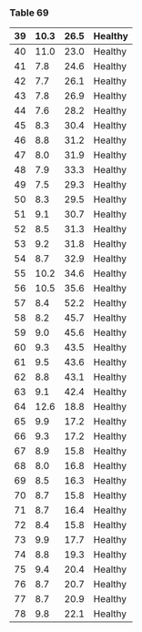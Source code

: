 <a name="table-69"></a>
### Table 69

| 39 | 10.3 | 26.5 | Healthy |
| --- | --- | --- | --- |
| 40 | 11.0 | 23.0 | Healthy |
| 41 | 7.8 | 24.6 | Healthy |
| 42 | 7.7 | 26.1 | Healthy |
| 43 | 7.8 | 26.9 | Healthy |
| 44 | 7.6 | 28.2 | Healthy |
| 45 | 8.3 | 30.4 | Healthy |
| 46 | 8.8 | 31.2 | Healthy |
| 47 | 8.0 | 31.9 | Healthy |
| 48 | 7.9 | 33.3 | Healthy |
| 49 | 7.5 | 29.3 | Healthy |
| 50 | 8.3 | 29.5 | Healthy |
| 51 | 9.1 | 30.7 | Healthy |
| 52 | 8.5 | 31.3 | Healthy |
| 53 | 9.2 | 31.8 | Healthy |
| 54 | 8.7 | 32.9 | Healthy |
| 55 | 10.2 | 34.6 | Healthy |
| 56 | 10.5 | 35.6 | Healthy |
| 57 | 8.4 | 52.2 | Healthy |
| 58 | 8.2 | 45.7 | Healthy |
| 59 | 9.0 | 45.6 | Healthy |
| 60 | 9.3 | 43.5 | Healthy |
| 61 | 9.5 | 43.6 | Healthy |
| 62 | 8.8 | 43.1 | Healthy |
| 63 | 9.1 | 42.4 | Healthy |
| 64 | 12.6 | 18.8 | Healthy |
| 65 | 9.9 | 17.2 | Healthy |
| 66 | 9.3 | 17.2 | Healthy |
| 67 | 8.9 | 15.8 | Healthy |
| 68 | 8.0 | 16.8 | Healthy |
| 69 | 8.5 | 16.3 | Healthy |
| 70 | 8.7 | 15.8 | Healthy |
| 71 | 8.7 | 16.4 | Healthy |
| 72 | 8.4 | 15.8 | Healthy |
| 73 | 9.9 | 17.7 | Healthy |
| 74 | 8.8 | 19.3 | Healthy |
| 75 | 9.4 | 20.4 | Healthy |
| 76 | 8.7 | 20.7 | Healthy |
| 77 | 8.7 | 20.9 | Healthy |
| 78 | 9.8 | 22.1 | Healthy |